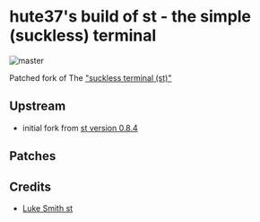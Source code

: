 # hute37's build of st - the simple (suckless) terminal


![master](https://github.com/hute37/st/workflows/CI-Build/badge.svg?branch=master)

Patched fork of The ["suckless terminal (st)"](https://st.suckless.org/)

## Upstream

  * initial fork from [st version 0.8.4](https://git.suckless.org/st/refs.html)

## Patches




## Credits

- [Luke Smith st](https://github.com/LukeSmithxyz/st)

